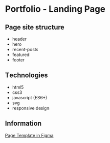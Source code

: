 # Portfolio - Landing Page
## Page site structure

 - header
 - hero
 - recent-posts
 - featured
 - footer
 ## Тechnologies
 
 - html5
 - css3
 - javascript (ES6+)
 - svg
 - responsive design
## Information
[Page Template in Figma](https://www.figma.com/file/qmUUn0ZRi7om0tDeSPRvvv/Portfolio-UI-Web-and-Mobile-Community)
